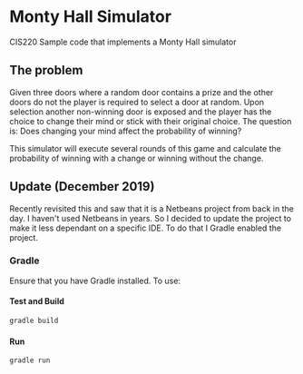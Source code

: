 # Monty Hall Simulator

CIS220 Sample code that implements a Monty Hall simulator

## The problem

Given three doors where a random door contains a prize and the other doors do not the player is required to select a door at random.
Upon selection another non-winning door is exposed and the player has the choice to change their mind or stick with their original choice.
The question is: Does changing your mind affect the probability of winning?

This simulator will execute several rounds of this game and calculate the probability of winning with a change or winning without the change.

## Update (December 2019)

Recently revisited this and saw that it is a Netbeans project from back in the day. I haven't used Netbeans in years. So I decided to update the project to make it less dependant on a specific IDE. To do that I Gradle enabled the project.

### Gradle

Ensure that you have Gradle installed. To use:

#### Test and Build

```bash
gradle build
```

#### Run

```bash
gradle run
```
